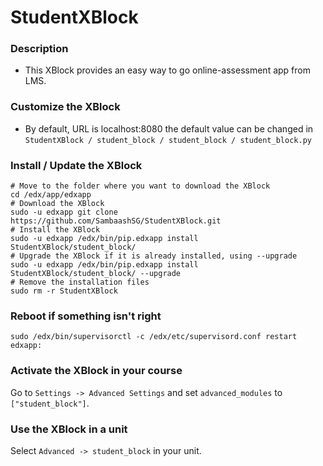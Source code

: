 # StudentXBlock

### Description ###

- This XBlock provides an easy way to go online-assessment app from LMS.

### Customize the XBlock ###

- By default, URL is localhost:8080 the default value can be changed in `StudentXBlock / student_block / student_block / student_block.py`

### Install / Update the XBlock ###

    # Move to the folder where you want to download the XBlock
    cd /edx/app/edxapp
    # Download the XBlock
    sudo -u edxapp git clone https://github.com/SambaashSG/StudentXBlock.git
    # Install the XBlock
    sudo -u edxapp /edx/bin/pip.edxapp install StudentXBlock/student_block/
    # Upgrade the XBlock if it is already installed, using --upgrade
    sudo -u edxapp /edx/bin/pip.edxapp install StudentXBlock/student_block/ --upgrade
    # Remove the installation files
    sudo rm -r StudentXBlock
    
### Reboot if something isn't right ###

    sudo /edx/bin/supervisorctl -c /edx/etc/supervisord.conf restart edxapp:
    
### Activate the XBlock in your course ###
Go to `Settings -> Advanced Settings` and set `advanced_modules` to `["student_block"]`.

### Use the XBlock in a unit ###
Select `Advanced -> student_block` in your unit.
